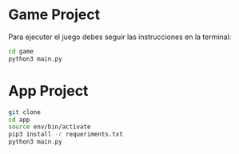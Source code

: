 # Game Project
Para ejecuter el juego debes seguir las instrucciones en la terminal:
```sh
cd game
python3 main.py
```
# App Project

```sh
git clone 
cd app
source env/bin/activate
pip3 install -r requeriments.txt
python3 main.py
```

